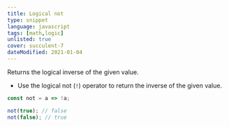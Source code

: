 ```yaml
---
title: Logical not
type: snippet
language: javascript
tags: [math,logic]
unlisted: true
cover: succulent-7
dateModified: 2021-01-04
---
```


Returns the logical inverse of the given value.

- Use the logical not (`!`) operator to return the inverse of the given value.

```js
const not = a => !a;

not(true); // false
not(false); // true
```
